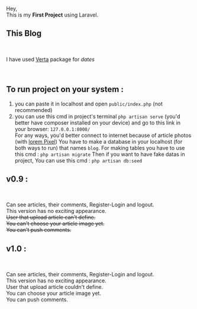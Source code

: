 Hey, <br>
This is my **First Project** using Laravel.


## This Blog

<br>

I have used [Verta](https://hekmatinasser.github.io/verta/) package for *dates*

<br>

## To run project on your system :

1. you can paste it in localhost and open `public/index.php` (not recommended) <br>
2. you can use this cmd in project's terminal `php artisan serve` (you'd better have composer installed on your device) and go to this link in your browser: `127.0.0.1:8000/` <br>
 For any ways, you'd better connect to internet because of article photos (with [lorem Pixel](https://lorempixel.com))
 You have to make a database in your localhost (for both ways to run) that names `blog`.
 For making tables you have to use this cmd : `php artisan migrate`
 Then if you want to have fake datas in project, You can use this cmd : `php artisan db:seed`

## v0.9 :

<br>

Can see articles, their comments, Register-Login and logout. <br>
This version has no exciting appearance. <br>
~~User that upload article can't define. <br>~~
~~You can't choose your article image yet. <br>~~
~~You can't push comments. <br>~~

## v1.0 :

<br>

Can see articles, their comments, Register-Login and logout. <br>
This version has no exciting appearance. <br>
User that upload article couldn't define. <br>
You can choose your article image yet. <br>
You can push comments. <br>
